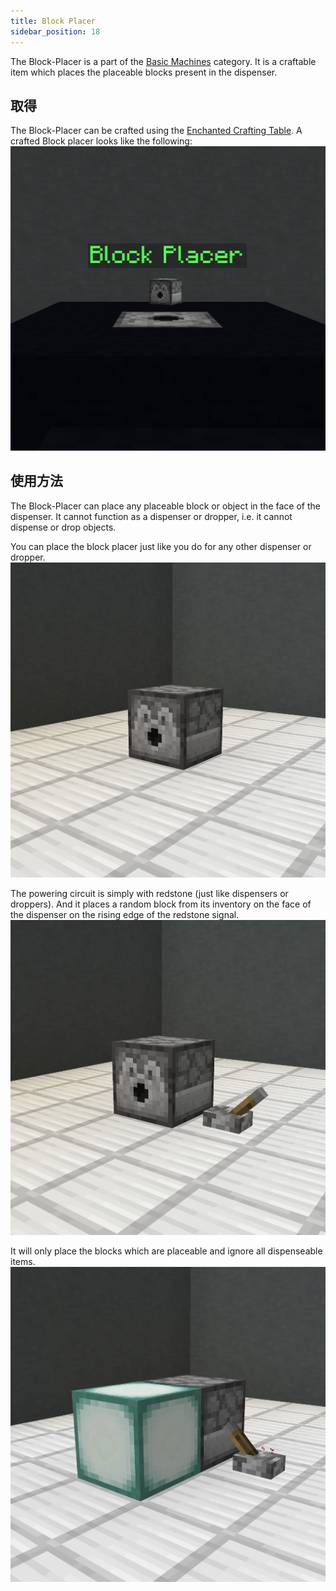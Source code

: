 ```yaml
---
title: Block Placer
sidebar_position: 18
---
```


The Block-Placer is a part of the [Basic Machines](/docs/Slimefun/Basic-Machines) category. It is a craftable item which places the placeable blocks present in the dispenser.

## 取得

The Block-Placer can be crafted using the [Enchanted Crafting Table](Enhanced-Crafting-Table). A crafted Block placer looks like the following: ![Block Placer Showcase](https://raw.githubusercontent.com/Slimefun/Slimefun-Wiki/master/images/block-placer-showcase.png)

## 使用方法

The Block-Placer can place any placeable block or object in the face of the dispenser. It cannot function as a dispenser or dropper, i.e. it cannot dispense or drop objects.

You can place the block placer just like you do for any other dispenser or dropper. ![Block Placer Placed](https://raw.githubusercontent.com/Slimefun/Slimefun-Wiki/master/images/block-placer-placed.png)

The powering circuit is simply with redstone (just like dispensers or droppers). And it places a random block from its inventory on the face of the dispenser on the rising edge of the redstone signal. ![Block Placer Powering](https://raw.githubusercontent.com/Slimefun/Slimefun-Wiki/master/images/block-placer-powering.png)

It will only place the blocks which are placeable and ignore all dispenseable items. ![Block Placer Placing Blocks](https://raw.githubusercontent.com/Slimefun/Slimefun-Wiki/master/images/block-placer-placing.png)
